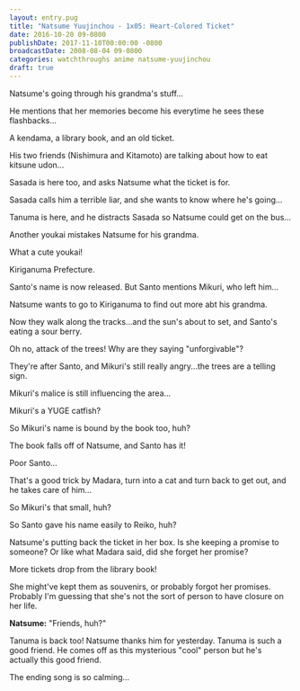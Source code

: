 ```yaml
---
layout: entry.pug
title: "Natsume Yuujinchou - 1x05: Heart-Colored Ticket"
date: 2016-10-20 09-0800
publishDate: 2017-11-10T00:00:00 -0800
broadcastDate: 2008-08-04 09-0800
categories: watchthroughs anime natsume-yuujinchou
draft: true
---
```


Natsume's going through his grandma's stuff...

He mentions that her memories become his everytime he sees these flashbacks...

A kendama, a library book, and an old ticket.

His two friends (Nishimura and Kitamoto) are talking about how to eat kitsune udon...

Sasada is here too, and asks Natsume what the ticket is for.

Sasada calls him a terrible liar, and she wants to know where he's going...

Tanuma is here, and he distracts Sasada so Natsume could get on the bus...

Another youkai mistakes Natsume for his grandma. 

What a cute youkai!

Kiriganuma Prefecture.

Santo's name is now released. But Santo mentions Mikuri, who left him...

Natsume wants to go to Kiriganuma to find out more abt his grandma.

Now they walk along the tracks...and the sun's about to set, and Santo's eating a sour berry.

Oh no, attack of the trees! Why are they saying "unforgivable"?

They're after Santo, and Mikuri's still really angry...the trees are a telling sign.

Mikuri's malice is still influencing the area...

Mikuri's a YUGE catfish?

So Mikuri's name is bound by the book too, huh?

The book falls off of Natsume, and Santo has it!

Poor Santo...

That's a good trick by Madara, turn into a cat and turn back to get out, and he takes care of him...

So Mikuri's that small, huh?

So Santo gave his name easily to Reiko, huh?

Natsume's putting back the ticket in her box. Is she keeping a promise to someone? Or like what Madara said, did she forget her promise?

More tickets drop from the library book!

She might've kept them as souvenirs, or probably forgot her promises. Probably I'm guessing that she's not the sort of person to have closure on her life.

**Natsume:** "Friends, huh?"

Tanuma is back too! Natsume thanks him for yesterday. Tanuma is such a good friend. He comes off as this mysterious "cool" person but he's actually this good friend.

The ending song is so calming...